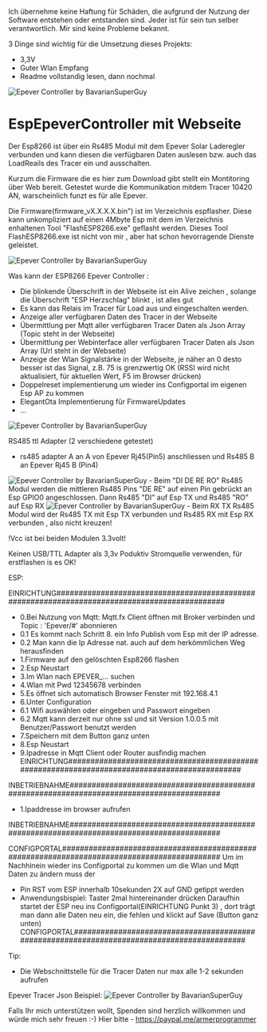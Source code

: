 Ich übernehme keine Haftung für Schäden, die aufgrund der Nutzung 
der Software entstehen oder entstanden sind. 
Jeder ist für sein tun selber verantwortlich.
Mir sind keine Probleme bekannt.

3 Dinge sind wichtig für die Umsetzung dieses Projekts:
- 3,3V
- Guter Wlan Empfang
- Readme vollstandig lesen, dann nochmal

<img src="Tracer10420an.png" alt="Epever Controller by BavarianSuperGuy"/>

# EspEpeverController mit Webseite 
Der Esp8266 ist über ein Rs485 Modul mit dem Epever Solar Laderegler verbunden und kann diesen die verfügbaren Daten auslesen bzw. auch das LoadReails des Tracer ein und ausschalten. 

Kurzum die Firmware die es hier zum Download gibt stellt ein Montitoring über Web bereit.
Getestet wurde die Kommunikation mitdem Tracer 10420 AN, warscheinlich funzt es für alle Epever.

Die Firmware(firmware_vX.X.X.X.bin") ist im Verzeichnis espflasher.
Diese kann unkompliziert auf einen 4Mbyte Esp mit dem im Verzeichnis enhaltenen
Tool "FlashESP8266.exe" geflasht werden. 
Dieses Tool FlashESP8266.exe ist nicht von mir , aber hat schon hevorragende Dienste geleistet.

<img src="WebSeite-Epever Controller.png" alt="Epever Controller by BavarianSuperGuy"/>

Was kann der ESP8266 Epever Controller :



- Die blinkende Überschrift in der Webseite ist ein Alive zeichen , solange die Überschrift "ESP Herzschlag" blinkt , ist alles gut
- Es kann das Relais im Tracer für Load aus und eingeschalten werden.
- Anzeige aller verfügbaren Daten des Tracer in der Webseite
- Übermittlung per Mqtt aller verfügbaren Tracer Daten als Json Array  (Topic steht in der Webseite)
- Übermittlung per Webinterface  aller verfügbaren Tracer Daten als Json Array (Url steht in der Webseite)
- Anzeige der Wlan Signalstärke in der Webseite, je näher an 0 desto besser ist das Signal, z.B. 75 is grenzwertig OK 
(RSSI wird nicht aktualisiert, für aktuellen Wert, F5 im Browser drücken)
- Doppelreset implementierung um wieder ins Configportal im eigenen Esp AP zu kommen
- ElegantOta Implementierung für FirmwareUpdates
- ...



<img src="Tracer_Rj45_Rs485.png" alt="Epever Controller by BavarianSuperGuy"/>

RS485 ttl Adapter (2 verschiedene getestet)
- rs485 adapter A an A von Epever Rj45(Pin5) anschliessen und Rs485 B an  Epever Rj45 B (Pin4)

<img src="rs485.png" alt="Epever Controller by BavarianSuperGuy"/>
- Beim "DI DE RE RO" Rs485 Modul
werden die mittleren Rs485 Pins "DE RE" auf einen Pin gebrückt an Esp GPIO0 angeschlossen.
Dann Rs485 "DI" auf Esp TX  und Rs485 "RO" auf Esp RX 

<img src="rs485_2 .png" alt="Epever Controller by BavarianSuperGuy"/>
- Beim RX TX Rs485 Modul
wird der Rs485 TX mit Esp TX verbunden und Rs485 RX mit Esp RX verbunden , also nicht kreuzen!

!Vcc ist bei beiden Modulen 3.3volt!

Keinen USB/TTL Adapter als 3,3v Poduktiv Stromquelle verwenden, für erstflashen is es OK!


ESP:

EINRICHTUNG##############################################################################################
- 0.Bei Nutzung von Mqtt: Mqtt.fx Client öffnen mit Broker verbinden und Topic : 'Epever/#' abonnieren
- 0.1 Es kommt nach Schritt 8. ein Info Publish vom Esp mit der IP adresse.
- 0.2 Man kann die Ip Adresse nat. auch auf dem herkömmlichen Weg herausfinden
- 1.Firmware auf den gelöschten Esp8266 flashen
- 2.Esp Neustart
- 3.Im Wlan nach EPEVER_... suchen
- 4.Wlan mit Pwd 12345678 verbinden
- 5.Es öffnet sich automatisch Browser Fenster mit 192.168.4.1
- 6.Unter Configuration
- 6.1 Wifi auswählen oder eingeben und Passwort eingeben
- 6.2 Mqtt kann derzeit nur ohne ssl und sit Version 1.0.0.5 mit Benutzer/Passwort benutzt werden
- 7.Speichern mit dem Button ganz unten
- 8.Esp Neustart
- 9.Ipadresse in Mqtt Client oder Router ausfindig machen
EINRICHTUNG#############################################################################################

INBETRIEBNAHME##########################################################################################
- 1.Ipaddresse im browser aufrufen

INBETRIEBNAHME##########################################################################################

CONFIGPORTAL############################################################################################
Um im Nachhinein wieder ins Configportal zu kommen um die Wlan und Mqtt Daten zu ändern muss der 
- Pin RST vom ESP innerhalb 10sekunden 2X auf GND getippt werden
- Anwendungsbispiel: Taster 2mal hintereinander drücken
Daraufhin startet der ESP neu ins Configportal(EINRICHTUNG Punkt 3) , dort trägt man dann alle Daten neu ein, die fehlen
und klickt auf Save (Button ganz unten)
CONFIGPORTAL############################################################################################

Tip:
- Die Webschnittstelle für die Tracer Daten nur max alle 1-2 sekunden aufrufen

Epever Tracer Json Beispiel:
<img src="epeverjsondata.png" alt="Epever Controller by BavarianSuperGuy"/>


Falls Ihr mich unterstützen wollt, Spenden sind herzlich willkommen und würde mich sehr freuen :-)
Hier bitte - https://paypal.me/armerprogrammer

